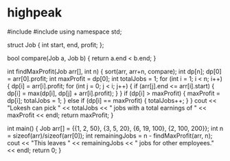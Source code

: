 # highpeak

#include <iostream>
#include <algorithm>
using namespace std;

struct Job {
int start, end, profit;
};

bool compare(Job a, Job b) {
return a.end < b.end;
}

int findMaxProfit(Job arr[], int n) {
sort(arr, arr+n, compare);
int dp[n];
dp[0] = arr[0].profit;
int maxProfit = dp[0];
int totalJobs = 1;
for (int i = 1; i < n; i++) {
dp[i] = arr[i].profit;
for (int j = 0; j < i; j++) {
if (arr[j].end <= arr[i].start) {
dp[i] = max(dp[i], dp[j] + arr[i].profit);
}
}
if (dp[i] > maxProfit) {
maxProfit = dp[i];
totalJobs = 1;
} else if (dp[i] == maxProfit) {
totalJobs++;
}
}
cout << "Lokesh can pick " << totalJobs << " jobs with a total earnings of " << maxProfit << endl;
return maxProfit;
}

int main() {
Job arr[] = {{1, 2, 50}, {3, 5, 20}, {6, 19, 100}, {2, 100, 200}};
int n = sizeof(arr)/sizeof(arr[0]);
int remainingJobs = n - findMaxProfit(arr, n);
cout << "This leaves " << remainingJobs << " jobs for other employees." << endl;
return 0;
}

